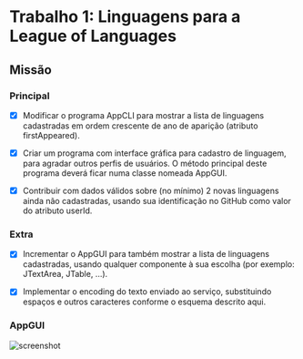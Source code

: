 # Trabalho 1: Linguagens para a League of Languages

## Missão

### Principal

- [x] Modificar o programa AppCLI para mostrar a lista de linguagens cadastradas em ordem crescente de ano de aparição (atributo firstAppeared).

- [x] Criar um programa com interface gráfica para cadastro de linguagem, para agradar outros perfis de usuários. O método principal deste programa deverá ficar numa classe nomeada AppGUI.

- [x] Contribuir com dados válidos sobre (no mínimo) 2 novas linguagens ainda não cadastradas, usando sua identificação no GitHub como valor do atributo userId.

### Extra

- [x] Incrementar o AppGUI para também mostrar a lista de linguagens cadastradas, usando qualquer componente à sua escolha (por exemplo: JTextArea, JTable, ...).

- [x] Implementar o encoding do texto enviado ao serviço, substituindo espaços e outros caracteres conforme o esquema descrito aqui.

### AppGUI

![screenshot](/img/screenshot.png)
